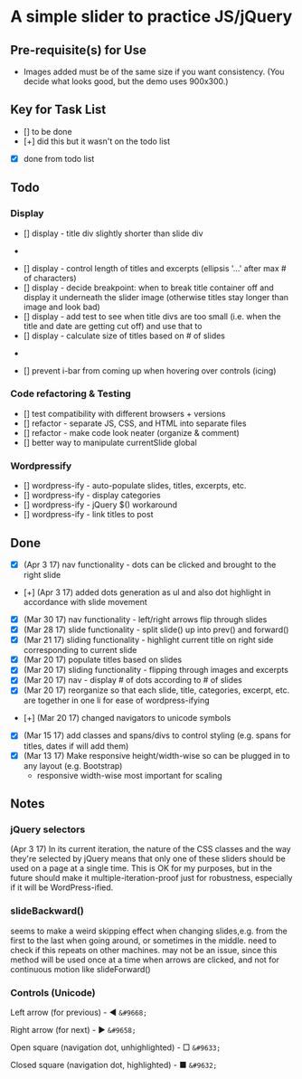 # A simple slider to practice JS/jQuery

## Pre-requisite(s) for Use 
- Images added must be of the same size if you want consistency. (You decide what looks good, but the demo uses 900x300.)


## Key for Task List
- [] to be done
- [+] did this but it wasn't on the todo list
- [x] done from todo list

## Todo

### Display
- [] display - title div slightly shorter than slide div
- ~~~[] nav functionality - select by title on right side~~~
- [] display - control length of titles and excerpts (ellipsis '...' after max # of characters)
- [] display - decide breakpoint: when to break title container off and display it underneath the slider image (otherwise titles stay longer than image and look bad)
- [] display - add test to see when title divs are too small (i.e. when the title and date are getting cut off) and use that to 
- [] display - calculate size of titles based on # of slides
- ~~~[] complete a mockup that looks like finished product, to make sure styles are set~~~
- [] prevent i-bar from coming up when hovering over controls (icing)

### Code refactoring & Testing
- [] test compatibility with different browsers + versions
- [] refactor - separate JS, CSS, and HTML into separate files
- [] refactor - make code look neater (organize & comment)
- [] better way to manipulate currentSlide global

### Wordpressify
- [] wordpress-ify - auto-populate slides, titles, excerpts, etc.
- [] wordpress-ify - display categories
- [] wordpress-ify - jQuery $() workaround
- [] wordpress-ify - link titles to post

## Done
- [x] (Apr 3 17) nav functionality - dots can be clicked and brought to the right slide
- [+] (Apr 3 17) added dots generation as ul and also dot highlight in accordance with slide movement
- [x] (Mar 30 17) nav functionality - left/right arrows flip through slides
- [x] (Mar 28 17) slide functionality - split slide() up into prev() and forward()
- [x] (Mar 21 17) sliding functionality - highlight current title on right side corresponding to current slide
- [x] (Mar 20 17) populate titles based on slides
- [x] (Mar 20 17) sliding functionality - flipping through images and excerpts
- [x] (Mar 20 17) nav - display # of dots according to # of slides
- [x] (Mar 20 17) reorganize so that each slide, title, categories, excerpt, etc. are together in one li for ease of wordpress-ifying
- [+] (Mar 20 17) changed navigators to unicode symbols
- [x] (Mar 15 17) add classes and spans/divs to control styling (e.g. spans for titles, dates if will add them)
- [x] (Mar 13 17) Make responsive height/width-wise so can be plugged in to any layout (e.g. Bootstrap)
	- responsive width-wise most important for scaling

## Notes

### jQuery selectors

(Apr 3 17) In its current iteration, the nature of the CSS classes and the way they're selected by jQuery means that only one of these sliders should be used on a page at a single time. This is OK for my purposes, but in the future should make it multiple-iteration-proof just for robustness, especially if it will be WordPress-ified.

### slideBackward()

seems to make a weird skipping effect when changing slides,e.g. from the first to the last when going around, or sometimes in the middle. need to check if this repeats on other machines. may not be an issue, since this method will be used once at a time when arrows are clicked, and not for continuous motion like  slideForward()

### Controls (Unicode)

Left arrow (for previous) - &#9668; ```&#9668;```

Right arrow (for next) - &#9658; ```&#9658;```

Open square (navigation dot, unhighlighted) - &#9633; ```&#9633;```

Closed square (navigation dot, highlighted) - &#9632; ```&#9632;```